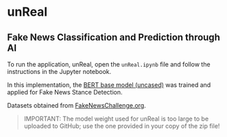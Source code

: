 # unReal
## Fake News Classification and Prediction through AI

To run the application, unReal, open the `unReal.ipynb` file and follow the instructions in the Jupyter notebook.

In this implementation, the [BERT base model (uncased)](https://github.com/google-research/bert) was trained and applied for Fake News Stance Detection.

Datasets obtained from [FakeNewsChallenge.org](https://fakenewschallenge.org/).

> IMPORTANT: The model weight used for unReal is too large to be uploaded to GitHub; use the one provided in your copy of the zip file!
